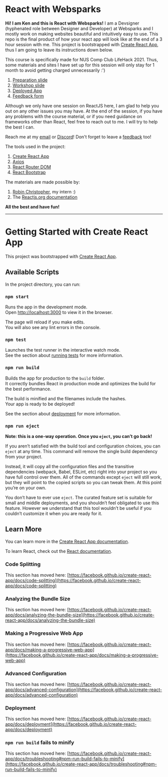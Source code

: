 # React with Websparks

__Hi! I am Ken and this is React with Websparks!__
I am a Devsigner (hyphenated role between Designer and Developer) at Websparks and I mostly work on making websites beautiful and intuitively easy to use. This repo is the final product of how your react app will look like at the end of a 3 hour session with me. This project is bootstrapped with [Create React App](https://github.com/facebook/create-react-app), thus I am going to leave its instructions down below. 

This course is specifically made for NUS Comp Club LifeHack 2021. Thus, some materials and sites I have set up for this session will only stay for 1 month to avoid getting charged unnecessarily :') 

1. [Preparation slide](https://docs.google.com/presentation/d/1XGDzrypl8JUfMiHC2n6e78a5rjoln77e8lDoKuwGr6g/edit?usp=sharing)
2. [Workshop slide](https://docs.google.com/presentation/d/1X64ggGuMuVRpo2SuAlZRIGUyMj6_M6xbrcopUCV36hU/edit?usp=sharing)
3. [Deployed App](https://react-with-websparks.surge.sh/)
4. [Feedback form](https://forms.gle/Rs7oSqMw44dmLBKL9)

Although we only have one session on ReactJS here, I am glad to help you out on any other issues you may have. At the end of the session, if you have any problems with the course material, or if you need guidance on frameworks other than React, feel free to reach out to me. I will try to help the best I can.

Reach me at my [email](kenhua.l@gmail.com) or [Discord](https://discord.com/users/kenfunny#1255)!
Don't forget to leave a [feedback](https://forms.gle/rWQ3zfPAJXUHYnHJA) too!

The tools used in the project:
1. [Create React App](https://github.com/facebook/create-react-app)
2. [Axios](https://axios-http.com/docs/intro)
3. [React Router DOM](https://reactrouter.com/web/guides/quick-start)
4. [React Bootstrap](https://react-bootstrap.github.io/)

The materials are made possible by:
1. [Robin Christopher](https://www.linkedin.com/in/christopher-robin-855875192), my intern :)
2. The [Reactjs.org documentation](https://reactjs.org/docs/getting-started.html)

__All the best and have fun!__

---

# Getting Started with Create React App

This project was bootstrapped with [Create React App](https://github.com/facebook/create-react-app).

## Available Scripts

In the project directory, you can run:

### `npm start`

Runs the app in the development mode.\
Open [http://localhost:3000](http://localhost:3000) to view it in the browser.

The page will reload if you make edits.\
You will also see any lint errors in the console.

### `npm test`

Launches the test runner in the interactive watch mode.\
See the section about [running tests](https://facebook.github.io/create-react-app/docs/running-tests) for more information.

### `npm run build`

Builds the app for production to the `build` folder.\
It correctly bundles React in production mode and optimizes the build for the best performance.

The build is minified and the filenames include the hashes.\
Your app is ready to be deployed!

See the section about [deployment](https://facebook.github.io/create-react-app/docs/deployment) for more information.

### `npm run eject`

**Note: this is a one-way operation. Once you `eject`, you can’t go back!**

If you aren’t satisfied with the build tool and configuration choices, you can `eject` at any time. This command will remove the single build dependency from your project.

Instead, it will copy all the configuration files and the transitive dependencies (webpack, Babel, ESLint, etc) right into your project so you have full control over them. All of the commands except `eject` will still work, but they will point to the copied scripts so you can tweak them. At this point you’re on your own.

You don’t have to ever use `eject`. The curated feature set is suitable for small and middle deployments, and you shouldn’t feel obligated to use this feature. However we understand that this tool wouldn’t be useful if you couldn’t customize it when you are ready for it.

## Learn More

You can learn more in the [Create React App documentation](https://facebook.github.io/create-react-app/docs/getting-started).

To learn React, check out the [React documentation](https://reactjs.org/).

### Code Splitting

This section has moved here: [https://facebook.github.io/create-react-app/docs/code-splitting](https://facebook.github.io/create-react-app/docs/code-splitting)

### Analyzing the Bundle Size

This section has moved here: [https://facebook.github.io/create-react-app/docs/analyzing-the-bundle-size](https://facebook.github.io/create-react-app/docs/analyzing-the-bundle-size)

### Making a Progressive Web App

This section has moved here: [https://facebook.github.io/create-react-app/docs/making-a-progressive-web-app](https://facebook.github.io/create-react-app/docs/making-a-progressive-web-app)

### Advanced Configuration

This section has moved here: [https://facebook.github.io/create-react-app/docs/advanced-configuration](https://facebook.github.io/create-react-app/docs/advanced-configuration)

### Deployment

This section has moved here: [https://facebook.github.io/create-react-app/docs/deployment](https://facebook.github.io/create-react-app/docs/deployment)

### `npm run build` fails to minify

This section has moved here: [https://facebook.github.io/create-react-app/docs/troubleshooting#npm-run-build-fails-to-minify](https://facebook.github.io/create-react-app/docs/troubleshooting#npm-run-build-fails-to-minify)
